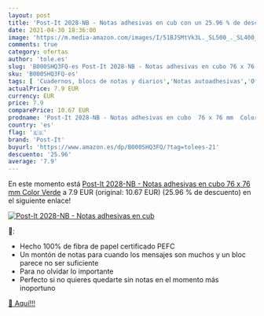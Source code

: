 ```yaml
---
layout: post
title: 'Post-It 2028-NB - Notas adhesivas en cub con un 25.96 % de descuento'
date: 2021-04-30 18:36:00
image: 'https://m.media-amazon.com/images/I/51BJSMtVk3L._SL500_._SL400_.jpg'
comments: true
category: ofertas
author: 'tole.es'
slug: 'B000SHQ3FQ-es Post-It 2028-NB - Notas adhesivas en cubo 76 x 76 mm Color...'
sku: 'B000SHQ3FQ-es'
tags: [ 'Cuadernos, blocs de notas y diarios','Notas autoadhesivas','Oficina y papelería','Productos de papel para oficina','post-it', ]
actualPrice: 7.9 EUR
currency: EUR
price: 7.9
comparePrice: 10.67 EUR
prodname: 'Post-It 2028-NB - Notas adhesivas en cubo  76 x 76 mm  Color Verde'
country: 'es'
flag: '🇪🇸'
brand: 'Post-It'
buyurl: 'https://www.amazon.es/dp/B000SHQ3FQ/?tag=tolees-21'
descuento: '25.96'
average: '7.9'
---
```


En este momento está [Post-It 2028-NB - Notas adhesivas en cubo  76 x 76 mm  Color Verde](https://www.amazon.es/dp/B000SHQ3FQ/?tag=tolees-21) a 7.9 EUR (original: 10.67 EUR) (25.96 %  de descuento) en el siguiente enlace!

[![Post-It 2028-NB - Notas adhesivas en cub](https://m.media-amazon.com/images/I/51BJSMtVk3L._SL500_._SL400_.jpg)](https://www.amazon.es/dp/B000SHQ3FQ/?tag=tolees-21)

🔎:

- Hecho 100% de fibra de papel certificado PEFC
- Un montón de notas para cuando los mensajes son muchos y un bloc parece no ser suficiente
- Para no olvidar lo importante
- Perfecto si no quieres quedarte sin notas en el momento más inoportuno

[🛒 Aquí!!!](https://www.amazon.es/dp/B000SHQ3FQ/?tag=tolees-21)
